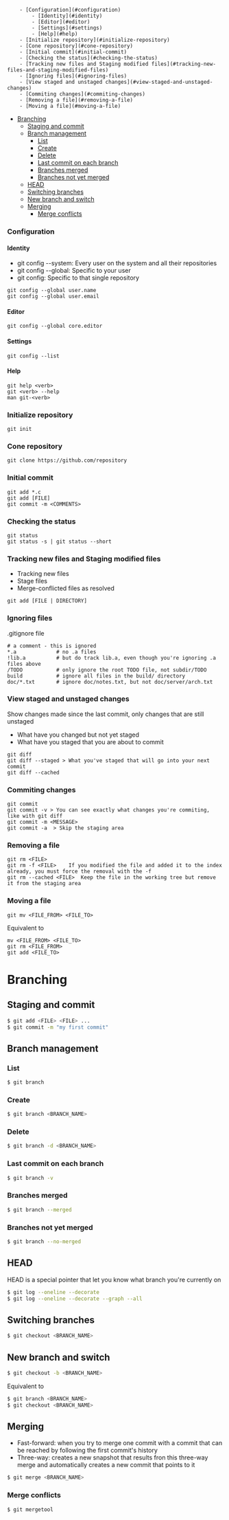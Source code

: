 <!-- TOC -->

        - [Configuration](#configuration)
            - [Identity](#identity)
            - [Editor](#editor)
            - [Settings](#settings)
            - [Help](#help)
        - [Initialize repository](#initialize-repository)
        - [Cone repository](#cone-repository)
        - [Initial commit](#initial-commit)
        - [Checking the status](#checking-the-status)
        - [Tracking new files and Staging modified files](#tracking-new-files-and-staging-modified-files)
        - [Ignoring files](#ignoring-files)
        - [View staged and unstaged changes](#view-staged-and-unstaged-changes)
        - [Commiting changes](#commiting-changes)
        - [Removing a file](#removing-a-file)
        - [Moving a file](#moving-a-file)
- [Branching](#branching)
    - [Staging and commit](#staging-and-commit)
    - [Branch management](#branch-management)
        - [List](#list)
        - [Create](#create)
        - [Delete](#delete)
        - [Last commit on each branch](#last-commit-on-each-branch)
        - [Branches merged](#branches-merged)
        - [Branches not yet merged](#branches-not-yet-merged)
    - [HEAD](#head)
    - [Switching branches](#switching-branches)
    - [New branch and switch](#new-branch-and-switch)
    - [Merging](#merging)
        - [Merge conflicts](#merge-conflicts)

<!-- /TOC -->
### Configuration
#### Identity
- git config --system: Every user on the system and all their repositories
- git config --global: Specific to your user
- git config: Specific to that single repository
```
git config --global user.name
git config --global user.email
```
#### Editor
```
git config --global core.editor
```
#### Settings
```
git config --list
```
#### Help
```
git help <verb>
git <verb> --help
man git-<verb>
```
### Initialize repository
```
git init
```
### Cone repository
```
git clone https://github.com/repository
```
### Initial commit
```
git add *.c
git add [FILE]
git commit -m <COMMENTS>
```
### Checking the status
```
git status
git status -s | git status --short
```
### Tracking new files and Staging modified files
- Tracking new files
- Stage files
- Merge-conflicted files as resolved
```
git add [FILE | DIRECTORY]
```
### Ignoring files
.gitignore file
```
# a comment - this is ignored
*.a             # no .a files
!lib.a          # but do track lib.a, even though you're ignoring .a files above
/TODO           # only ignore the root TODO file, not subdir/TODO
build           # ignore all files in the build/ directory
doc/*.txt       # ignore doc/notes.txt, but not doc/server/arch.txt
```
### View staged and unstaged changes
Show changes made since the last commit, only changes that are still unstaged
- What have you changed but not yet staged
- What have you staged that you are about to commit
```
git diff
git diff --staged > What you've staged that will go into your next commit
git diff --cached
```
### Commiting changes
```
git commit
git commit -v > You can see exactly what changes you're commiting, like with git diff
git commit -m <MESSAGE>
git commit -a  > Skip the staging area
```
### Removing a file
```
git rm <FILE>
git rm -f <FILE>    If you modified the file and added it to the index already, you must force the removal with the -f
git rm --cached <FILE>  Keep the file in the working tree but remove it from the staging area
```
### Moving a file
```
git mv <FILE_FROM> <FILE_TO>
```
Equivalent to
```
mv <FILE_FROM> <FILE_TO>
git rm <FILE_FROM>
git add <FILE_TO>
```
# Branching
## Staging and commit
```sh
$ git add <FILE> <FILE> ...
$ git commit -m "my first commit"
```
## Branch management
### List
```sh
$ git branch
```
### Create
```sh
$ git branch <BRANCH_NAME>
```
### Delete
```sh
$ git branch -d <BRANCH_NAME>
```
### Last commit on each branch
```sh
$ git branch -v
```
### Branches merged
```sh
$ git branch --merged
```
### Branches not yet merged
```sh
$ git branch --no-merged
```
## HEAD
HEAD is a special pointer that let you know what branch you're currently on
```sh
$ git log --oneline --decorate
$ git log --oneline --decorate --graph --all
```
## Switching branches
```sh
$ git checkout <BRANCH_NAME>
```
## New branch and switch
```sh
$ git checkout -b <BRANCH_NAME>
```
Equivalent to
```sh
$ git branch <BRANCH_NAME>
$ git checkout <BRANCH_NAME>
```
## Merging
- Fast-forward: when you try to merge one commit with a commit that can be reached by following the first commit's history
- Three-way: creates a new snapshot that results fron this three-way merge and automatically creates a new commit that points to it
```sh
$ git merge <BRANCH_NAME>
```
### Merge conflicts
```sh
$ git mergetool
```